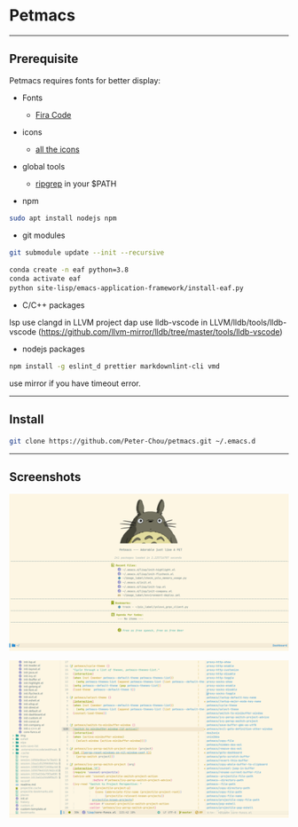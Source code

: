 # Petmacs

---

## Prerequisite
Petmacs requires fonts for better display:


- Fonts

  - [Fira Code](https://github.com/tonsky/FiraCode)

- icons

  - [all the icons](https://github.com/domtronn/all-the-icons.el/tree/master/fonts)

- global tools

  - [ripgrep](https://github.com/BurntSushi/ripgrep) in your $PATH

- npm

``` bash
sudo apt install nodejs npm
```

- git modules

``` bash
git submodule update --init --recursive
```

``` bash
conda create -n eaf python=3.8
conda activate eaf
python site-lisp/emacs-application-framework/install-eaf.py
```

- C/C++ packages

lsp use clangd in LLVM project
dap use lldb-vscode in LLVM/lldb/tools/lldb-vscode (https://github.com/llvm-mirror/lldb/tree/master/tools/lldb-vscode)

- nodejs packages

```sh
npm install -g eslint_d prettier markdownlint-cli vmd
```

use mirror if you have timeout error.

---

## Install

```bash
git clone https://github.com/Peter-Chou/petmacs.git ~/.emacs.d
```

---

## Screenshots

![petmacs](./resources/img/screenshot_dashboard.png)

![screenshot](./resources/img/screenshot_elisp.png)
